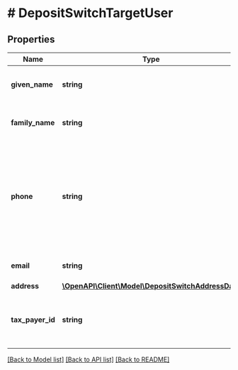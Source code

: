 # # DepositSwitchTargetUser

## Properties

Name | Type | Description | Notes
------------ | ------------- | ------------- | -------------
**given_name** | **string** | The given name (first name) of the user. |
**family_name** | **string** | The family name (last name) of the user. |
**phone** | **string** | The phone number of the user. The endpoint can accept a variety of phone number formats, including E.164. |
**email** | **string** | The email address of the user. |
**address** | [**\OpenAPI\Client\Model\DepositSwitchAddressData**](DepositSwitchAddressData.md) |  | [optional]
**tax_payer_id** | **string** | The taxpayer ID of the user, generally their SSN, EIN, or TIN. | [optional]

[[Back to Model list]](../../README.md#models) [[Back to API list]](../../README.md#endpoints) [[Back to README]](../../README.md)
